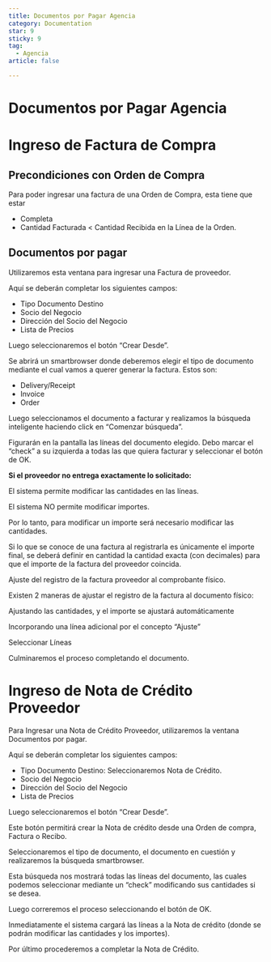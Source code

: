 ```yaml
---
title: Documentos por Pagar Agencia
category: Documentation
star: 9
sticky: 9
tag: 
  - Agencia
article: false

---
```


# **Documentos por Pagar Agencia**

# **Ingreso de Factura de Compra**

## **Precondiciones con Orden de Compra**

Para poder ingresar una factura de una Orden de Compra, esta tiene que estar

* Completa
* Cantidad Facturada < Cantidad Recibida en la Línea de la Orden.

## **Documentos por pagar**

Utilizaremos esta ventana para ingresar una Factura de proveedor.

Aquí se deberán completar los siguientes campos:

* Tipo Documento Destino
* Socio del Negocio
* Dirección del Socio del Negocio
* Lista de Precios

Luego seleccionaremos el botón “Crear Desde”.

Se abrirá un smartbrowser donde deberemos elegir el tipo de documento mediante el cual vamos a querer generar la factura. Estos son:

* Delivery/Receipt
* Invoice
* Order

Luego seleccionamos el documento a facturar y realizamos la búsqueda inteligente haciendo click en “Comenzar búsqueda”.

Figurarán en la pantalla las líneas del documento elegido. Debo marcar el “check” a su izquierda a todas las que quiera facturar y seleccionar el botón de OK.

**Si el proveedor no entrega exactamente lo solicitado:**

El sistema permite modificar las cantidades en las líneas.

El sistema NO permite modificar importes.

Por lo tanto, para modificar un importe será necesario modificar las cantidades.

Si lo que se conoce de una factura al registrarla es únicamente el importe final, se deberá definir en cantidad la cantidad exacta (con decimales) para que el importe de la factura del proveedor coincida.

Ajuste del registro de la factura proveedor al comprobante físico.

Existen 2 maneras de ajustar el registro de la factura al documento físico:

Ajustando las cantidades, y el importe se ajustará automáticamente

Incorporando una línea adicional por el concepto “Ajuste”

Seleccionar Líneas

Culminaremos el proceso completando el documento.

# **Ingreso de Nota de Crédito Proveedor**

Para Ingresar una Nota de Crédito Proveedor, utilizaremos la ventana Documentos por pagar.

Aquí se deberán completar los siguientes campos:

* Tipo Documento Destino: Seleccionaremos Nota de Crédito.
* Socio del Negocio
* Dirección del Socio del Negocio
* Lista de Precios

Luego seleccionaremos el botón “Crear Desde”.

Este botón permitirá crear la Nota de crédito desde una Orden de compra, Factura o Recibo.

Seleccionaremos el tipo de documento, el documento en cuestión y realizaremos la búsqueda smartbrowser.

Esta búsqueda nos mostrará todas las líneas del documento, las cuales podemos seleccionar mediante un “check” modificando sus cantidades si se desea.

Luego correremos el proceso seleccionando el botón de OK.

Inmediatamente el sistema cargará las líneas a la Nota de crédito (donde se podrán modificar las cantidades y los importes).

Por último procederemos a completar la Nota de Crédito.